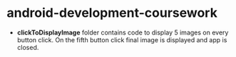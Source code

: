# android-development-coursework
* **clickToDisplayImage** folder contains code to display 5 images on every button click.  On the fifth button click final image is displayed and app is closed. 
